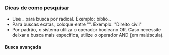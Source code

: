 ### Dicas de como pesquisar

- Use _ para busca por radical. Exemplo: biblio_.
- Para buscas exatas, coloque entre "". Exemplo: "Direito civil"
- Por padrão, o sistema utiliza o operador booleano OR. Caso necessite deixar a busca
  mais específica, utilize o operador AND (em maiúscula).

#### Busca avançada
